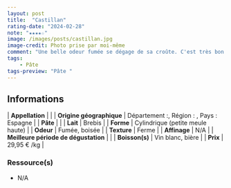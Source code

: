 ```yaml
---
layout: post
title:  "Castillan"
rating-date: "2024-02-28"
note: "★★★★☆"
image: /images/posts/castillan.jpg
image-credit: Photo prise par moi-même
comment: "Une belle odeur fumée se dégage de sa croûte. C'est très bon en bouche, un goût délicat de noisette et on retrouve également une pointe salée. La pâte est plus douce que sa croûte ce qui amène un très bon équilibre lors de la dégustation."
tags:
    - Pâte 
tags-preview: "Pâte "
---
```


## Informations

| **Appellation** |  |
| **Origine géographique** | Département :, Région : , Pays : Espagne  |
| **Pâte** |  |
| **Lait** | Brebis |
| **Forme** | Cylindrique (petite meule haute) |
| **Odeur** | Fumée, boisée |
| **Texture** | Ferme |
| **Affinage** | N/A |
| **Meilleure période de dégustation** |  |
| **Boisson(s)** | Vin blanc, bière |
| **Prix** | 29,95 € /kg |

### Ressource(s)
* N/A
